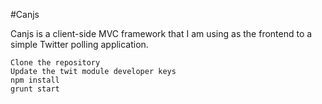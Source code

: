 #Canjs

Canjs is a client-side MVC framework that I am using as the frontend to a simple Twitter polling application.

    Clone the repository
    Update the twit module developer keys
    npm install
    grunt start
    